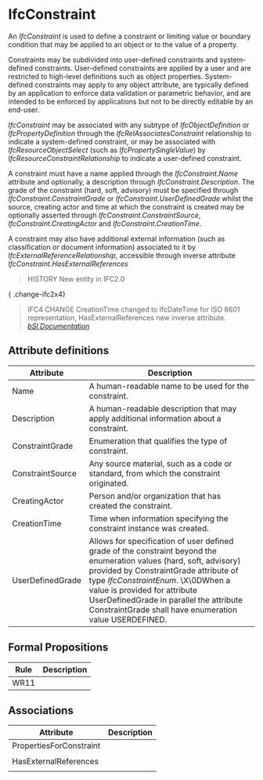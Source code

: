 IfcConstraint
=============
An _IfcConstraint_ is used to define a constraint or limiting value or
boundary condition that may be applied to an object or to the value of a
property.  
  
Constraints may be subdivided into user-defined constraints and system-defined
constraints. User-defined constraints are applied by a user and are restricted
to high-level definitions such as object properties. System-defined
constraints may apply to any object attribute, are typically defined by an
application to enforce data validation or parametric behavior, and are
intended to be enforced by applications but not to be directly editable by an
end-user.  
  
_IfcConstraint_ may be associated with any subtype of _IfcObjectDefinition_ or
_IfcPropertyDefinition_ through the _IfcRelAssociatesConstraint_ relationship
to indicate a system-defined constraint, or may be associated with
_IfcResourceObjectSelect_ (such as _IfcPropertySingleValue_) by
_IfcResourceConstraintRelationship_ to indicate a user-defined constraint.  
  
A constraint must have a name applied through the _IfcConstraint.Name_
attribute and optionally, a description through _IfcConstraint.Description_.
The grade of the constraint (hard, soft, advisory) must be specified through
_IfcConstraint.ConstraintGrade_ or _IfcConstraint.UserDefinedGrade_ whilst the
source, creating actor and time at which the constraint is created may be
optionally asserted through _IfcConstraint.ConstraintSource_,
_IfcConstraint.CreatingActor_ and _IfcConstraint.CreationTime_.  
  
A constraint may also have additional external information (such as
classification or document information) associated to it by
_IfcExternalReferenceRelationship_, accessible through inverse attribute
_IfcConstraint.HasExternalReferences_  
  
> HISTORY  New entity in IFC2.0  
  
{ .change-ifc2x4}  
> IFC4 CHANGE  CreationTime changed to IfcDateTime for ISO 8601
> representation, HasExternalReferences new inverse attribute.  
[ _bSI
Documentation_](https://standards.buildingsmart.org/IFC/DEV/IFC4_2/FINAL/HTML/schema/ifcconstraintresource/lexical/ifcconstraint.htm)


Attribute definitions
---------------------
| Attribute        | Description                                                                                                                                                                                                                                                                                                                               |
|------------------|-------------------------------------------------------------------------------------------------------------------------------------------------------------------------------------------------------------------------------------------------------------------------------------------------------------------------------------------|
| Name             | A human-readable name to be used for the constraint.                                                                                                                                                                                                                                                                                      |
| Description      | A human-readable description that may apply additional information about a constraint.                                                                                                                                                                                                                                                    |
| ConstraintGrade  | Enumeration that qualifies the type of constraint.                                                                                                                                                                                                                                                                                        |
| ConstraintSource | Any source material, such as a code or standard, from which the constraint originated.                                                                                                                                                                                                                                                    |
| CreatingActor    | Person and/or organization that has created the constraint.                                                                                                                                                                                                                                                                               |
| CreationTime     | Time when information specifying the constraint instance was created.                                                                                                                                                                                                                                                                     |
| UserDefinedGrade | Allows for specification of user defined grade of the constraint beyond the enumeration values (hard, soft, advisory) provided by ConstraintGrade attribute of type _IfcConstraintEnum_. \X\0DWhen a value is provided for attribute UserDefinedGrade in parallel the attribute ConstraintGrade shall have enumeration value USERDEFINED. |

Formal Propositions
-------------------
| Rule   | Description   |
|--------|---------------|
| WR11   |               |

Associations
------------
| Attribute               | Description   |
|-------------------------|---------------|
| PropertiesForConstraint |               |
|                         |               |
| HasExternalReferences   |               |
|                         |               |

